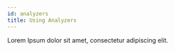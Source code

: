 ```yaml
---
id: analyzers
title: Using Analyzers
---
```


Lorem Ipsum dolor sit amet, consectetur adipiscing elit.
